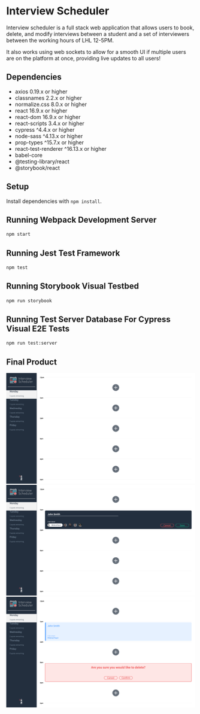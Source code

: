 # Interview Scheduler

Interview scheduler is a full stack web application that allows users to book, delete, and modify interviews between a student and a set of interviewers between the working hours of LHL 12-5PM.

It also works using web sockets to allow for a smooth UI if multiple users are on the platform at once, providing live updates to all users!

## Dependencies

- axios 0.19.x or higher
- classnames 2.2.x or higher
- normalize.css 8.0.x or higher
- react 16.9.x or higher
- react-dom 16.9.x or higher
- react-scripts 3.4.x or higher
- cypress ^4.4.x or higher
- node-sass ^4.13.x or higher
- prop-types ^15.7.x or higher
- react-test-renderer ^16.13.x or higher
- babel-core
- @testing-library/react
- @storybook/react

## Setup

Install dependencies with `npm install`.

## Running Webpack Development Server

```sh
npm start
```

## Running Jest Test Framework

```sh
npm test
```

## Running Storybook Visual Testbed

```sh
npm run storybook
```

## Running Test Server Database For Cypress Visual E2E Tests

```sh
npm run test:server
```


## Final Product

!["Screenshot of an Empty Interview Schedule on Load"](https://github.com/bmark88/scheduler/blob/master/docs/load_empty_schedule.png)
!["Screenshot of Adding an Interview"](https://github.com/bmark88/scheduler/blob/master/docs/add_appointment_form.png)
!["Screenshot of Confirmation to Delete an Interview"](https://github.com/bmark88/scheduler/blob/master/docs/delete_appointment_confirmation.png)
